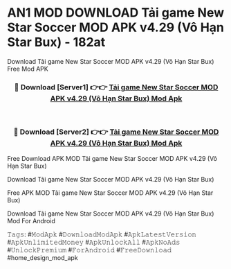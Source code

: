 # AN1 MOD DOWNLOAD Tải game New Star Soccer MOD APK v4.29 (Vô Hạn Star Bux) - 182at
Download Tải game New Star Soccer MOD APK v4.29 (Vô Hạn Star Bux) Free Mod APK

<div align="center">
<h3>🔴 Download [Server1] 👉👉 <a href="https://apk-comot.site?title=Tải_game_New_Star_Soccer_MOD_APK_v4.29_(Vô_Hạn_Star_Bux)">Tải game New Star Soccer MOD APK v4.29 (Vô Hạn Star Bux) Mod Apk</a></h3><br>

<h3>🔴 Download [Server2] 👉👉 <a href="https://apk-comot.site?title=Tải_game_New_Star_Soccer_MOD_APK_v4.29_(Vô_Hạn_Star_Bux)">Tải game New Star Soccer MOD APK v4.29 (Vô Hạn Star Bux) Mod Apk</a></h3>
</div>


Free Download APK MOD Tải game New Star Soccer MOD APK v4.29 (Vô Hạn Star Bux)

Download Tải game New Star Soccer MOD APK v4.29 (Vô Hạn Star Bux) 

Free APK MOD Tải game New Star Soccer MOD APK v4.29 (Vô Hạn Star Bux) 

Download Tải game New Star Soccer MOD APK v4.29 (Vô Hạn Star Bux) Mod For Android

𝚃𝚊𝚐𝚜: #𝙼𝚘𝚍𝙰𝚙𝚔 #𝙳𝚘𝚠𝚗𝚕𝚘𝚊𝚍𝙼𝚘𝚍𝙰𝚙𝚔 #𝙰𝚙𝚔𝙻𝚊𝚝𝚎𝚜𝚝𝚅𝚎𝚛𝚜𝚒𝚘𝚗 #𝙰𝚙𝚔𝚄𝚗𝚕𝚒𝚖𝚒𝚝𝚎𝚍𝙼𝚘𝚗𝚎𝚢 #𝙰𝚙𝚔𝚄𝚗𝚕𝚘𝚌𝚔𝙰𝚕𝚕 #𝙰𝚙𝚔𝙽𝚘𝙰𝚍𝚜 #𝚄𝚗𝚕𝚘𝚌𝚔𝙿𝚛𝚎𝚖𝚒𝚞𝚖 #𝙵𝚘𝚛𝙰𝚗𝚍𝚛𝚘𝚒𝚍 #𝙵𝚛𝚎𝚎𝙳𝚘𝚠𝚗𝚕𝚘𝚊𝚍 #home_design_mod_apk